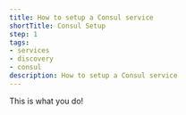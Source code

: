 ```yaml
---
title: How to setup a Consul service
shortTitle: Consul Setup
step: 1
tags:
- services
- discovery
- consul
description: How to setup a Consul service
---
```


This is what you do!
